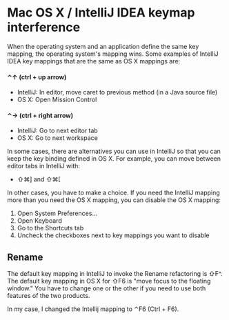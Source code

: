 # Mac OS X / IntelliJ IDEA keymap interference

When the operating system and an application define the same key mapping, the operating system's mapping wins. Some examples of IntelliJ IDEA key mappings that are the same as OS X mappings are:

#### ⌃↑ (ctrl + up arrow)

- IntelliJ: In editor, move caret to previous method (in a Java source file)
- OS X: Open Mission Control

#### ⌃→ (ctrl + right arrow)

- IntelliJ: Go to next editor tab
- OS X: Go to next workspace

In some cases, there are alternatives you can use in IntelliJ so that you can keep the key binding defined in OS X. For example, you can move between editor tabs in IntelliJ with:

- ⇧⌘] and ⇧⌘[

In other cases, you have to make a choice. If you need the IntelliJ mapping more than you need the OS X mapping, you can disable the OS X mapping:

1. Open System Preferences...
1. Open Keyboard
1. Go to the Shortcuts tab
1. Uncheck the checkboxes next to key mappings you want to disable

## Rename

The default key mapping in IntelliJ to invoke the Rename refactoring is ⇧F^. The default key mapping in OS X for ⇧F6 is "move focus to the floating window." You have to change one or the other if you need to use both features of the two products.

In my case, I changed the Intellij mapping to ⌃F6 (Ctrl + F6).

